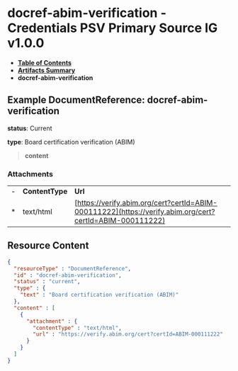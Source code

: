 # docref-abim-verification - Credentials PSV Primary Source IG v1.0.0

* [**Table of Contents**](toc.md)
* [**Artifacts Summary**](artifacts.md)
* **docref-abim-verification**

## Example DocumentReference: docref-abim-verification

**status**: Current

**type**: Board certification verification (ABIM)

> **content**

### Attachments

| | | |
| :--- | :--- | :--- |
| - | **ContentType** | **Url** |
| * | text/html | [https://verify.abim.org/cert?certId=ABIM-000111222](https://verify.abim.org/cert?certId=ABIM-000111222) |




## Resource Content

```json
{
  "resourceType" : "DocumentReference",
  "id" : "docref-abim-verification",
  "status" : "current",
  "type" : {
    "text" : "Board certification verification (ABIM)"
  },
  "content" : [
    {
      "attachment" : {
        "contentType" : "text/html",
        "url" : "https://verify.abim.org/cert?certId=ABIM-000111222"
      }
    }
  ]
}

```
